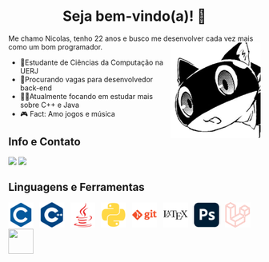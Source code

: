 <h1 align="center">Seja bem-vindo(a)! 👾</h1>

Me chamo Nicolas, tenho 22 anos e busco me desenvolver cada vez mais como um bom programador.
<img src="MorganaI.png" width="180" heigth="180" align="right"/>
- 📖Estudante de Ciências da Computação na UERJ
- 💼Procurando vagas para desenvolvedor back-end
- 👨‍💻Atualmente focando em estudar mais sobre C++ e Java
- 🎮 Fact: Amo jogos e música

## Info e Contato

<a href = "mailto:nicolasperib@gmail.com"> <img src="https://img.shields.io/badge/Gmail-D14836?style=for-the-badge&logo=gmail&logoColor=white"></a>
<a href = "https://www.linkedin.com/in/nicolas-pereira-ribeiro-3577102a9/"> <img src="https://img.shields.io/badge/linkedin-%230077B5.svg?style=for-the-badge&logo=linkedin&logoColor=white"></a>

## Linguagens e Ferramentas

<img src='https://github.com/devicons/devicon/blob/master/icons/c/c-plain.svg' width="50" height="50"/> &nbsp;
<img src='https://github.com/devicons/devicon/blob/master/icons/cplusplus/cplusplus-plain.svg' width="50" height="50"/> &nbsp;
<img src='https://github.com/devicons/devicon/blob/master/icons/java/java-plain.svg' width="50" height="50"/> &nbsp;
<img src="https://github.com/devicons/devicon/blob/master/icons/python/python-plain.svg" width="50" height="50"/> &nbsp;
<img src='https://github.com/devicons/devicon/blob/master/icons/git/git-plain-wordmark.svg' width="50" height="50"/> &nbsp;
<img src='https://github.com/devicons/devicon/blob/master/icons/latex/latex-original.svg' width="50" height="50"/> &nbsp;
<img src='https://github.com/devicons/devicon/blob/master/icons/photoshop/photoshop-plain.svg' width="50" height="50"/> &nbsp;
<img src='https://github.com/devicons/devicon/blob/master/icons/laravel/laravel-line.svg' width="50" height="50"/> &nbsp;
<img src='https://github.com/devicons/devicon/blob/master/icons/laravel/react-original-wordmark.svg' width="50" height="50"/> &nbsp;

